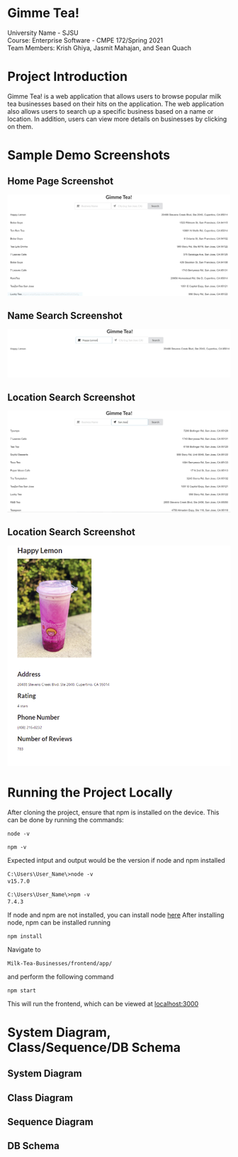 # Gimme Tea!
University Name - SJSU   
Course: Enterprise Software - CMPE 172/Spring 2021  
Team Members: Krish Ghiya, Jasmit Mahajan, and Sean Quach  

# Project Introduction
Gimme Tea! is a web application that allows users to browse popular milk tea businesses based on their hits on the application. The web application also allows users to search up a specific business based on a name or location. In addition, users can view more details on businesses by clicking on them. 

# Sample Demo Screenshots
## Home Page Screenshot
![Home Page](./screenshots/HomePage.JPG?raw=true)
## Name Search Screenshot
![Name Search Page](./screenshots/NameSearch.JPG?raw=true)
## Location Search Screenshot
![Location Search Page](./screenshots/LocationSearch.JPG?raw=true)

## Location Search Screenshot
![Business Page](./screenshots/BusinessPage.PNG?raw=true)

# Running the Project Locally
After cloning the project, ensure that npm is installed on the device. This can be done by running the commands:
```
node -v
```
```
npm -v
```
Expected intput and output would be the version if node and npm installed
```
C:\Users\User_Name\>node -v
v15.7.0
```
```
C:\Users\User_Name\>npm -v
7.4.3
```
If node and npm are not installed, you can install node [here](https://nodejs.org/en/download/)
After installing node, npm can be installed running
```
npm install
```
Navigate to 
```
Milk-Tea-Businesses/frontend/app/
```
and perform the following command  
```
npm start
```
This will run the frontend, which can be viewed at [localhost:3000]()
# System Diagram, Class/Sequence/DB Schema
## System Diagram

## Class Diagram

## Sequence Diagram

## DB Schema

